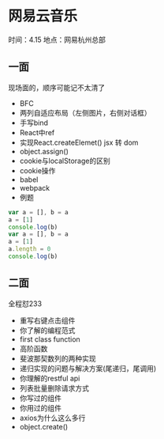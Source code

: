 # 网易云音乐

时间：4.15
地点：网易杭州总部

## 一面

现场面的，顺序可能记不太清了

- BFC
- 两列自适应布局（左侧图片，右侧对话框）
- 手写bind
- React中ref
- 实现React.createElemet() jsx 转 dom
- object.assign()
- cookie与localStorage的区别
- cookie操作
- babel
- webpack
- 例题

```js
var a = [], b = a
a = [1]
console.log(b)
var a = [], b = a
a = [1]
a.length = 0
console.log(b)
```

## 二面

全程怼233

- 重写右键点击组件
- 你了解的编程范式
- first class function
- 高阶函数
- 斐波那契数列的两种实现
- 递归实现的问题与解决方案(尾递归，尾调用)
- 你理解的restful api
- 列表批量删除请求方式
- 你写过的组件
- 你用过的组件
- axios为什么这么多行
- object.create()
